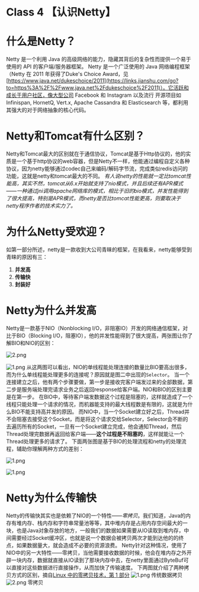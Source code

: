 # Class 4 【认识Netty】

# 什么是Netty？
Netty 是一个利用 Java 的高级网络的能力，隐藏其背后的复杂性而提供一个易于使用的 API 的客户端/服务器框架。
Netty 是一个广泛使用的 Java 网络编程框架（Netty 在 2011 年获得了Duke's Choice Award，见[https://www.java.net/dukeschoice/2011](https://links.jianshu.com/go?to=https%3A%2F%2Fwww.java.net%2Fdukeschoice%2F2011)）。它活跃和成长于用户社区，像大型公司 Facebook 和 Instagram 以及流行 开源项目如 Infinispan, HornetQ, Vert.x, Apache Cassandra 和 Elasticsearch 等，都利用其强大的对于网络抽象的核心代码。
# Netty和Tomcat有什么区别？
Netty和Tomcat最大的区别就在于通信协议，Tomcat是基于Http协议的，他的实质是一个基于http协议的web容器，但是Netty不一样，他能通过编程自定义各种协议，因为netty能够通过codec自己来编码/解码字节流，完成类似redis访问的功能，这就是netty和tomcat最大的不同。
_有人说netty的性能就一定比tomcat性能高，其实不然，tomcat从6.x开始就支持了nio模式，并且后续还有APR模式——一种通过jni调用apache网络库的模式，相比于旧的bio模式，并发性能得到了很大提高，特别是APR模式，而netty是否比tomcat性能更高，则要取决于netty程序作者的技术实力了。_
# 为什么Netty受欢迎？
如第一部分所述，netty是一款收到大公司青睐的框架，在我看来，netty能够受到青睐的原因有三：

1. **并发高**
1. **传输快**
1. **封装好**
# Netty为什么并发高
Netty是一款基于NIO（Nonblocking I/O，非阻塞IO）开发的网络通信框架，对比于BIO（Blocking I/O，阻塞IO），他的并发性能得到了很大提高，两张图让你了解BIO和NIO的区别：


![2.png](https://cdn.nlark.com/yuque/0/2020/png/2774814/1606898349485-fb13face-fff7-4be7-8b7a-2fd0e4457ae1.png#align=left&display=inline&height=311&margin=%5Bobject%20Object%5D&name=2.png&originHeight=311&originWidth=548&size=7054&status=done&style=none&width=548)


![1.png](https://cdn.nlark.com/yuque/0/2020/png/2774814/1606899165962-3b2840af-a74b-4f02-aced-6cf2fd52e5f1.png#align=left&display=inline&height=476&margin=%5Bobject%20Object%5D&name=1.png&originHeight=476&originWidth=572&size=7504&status=done&style=none&width=572)
从这两图可以看出，NIO的单线程能处理连接的数量比BIO要高出很多，而为什么单线程能处理更多的连接呢？原因就是图二中出现的`Selector`。
当一个连接建立之后，他有两个步骤要做，第一步是接收完客户端发过来的全部数据，第二步是服务端处理完请求业务之后返回response给客户端。NIO和BIO的区别主要是在第一步。
在BIO中，等待客户端发数据这个过程是阻塞的，这样就造成了一个线程只能处理一个请求的情况，而机器能支持的最大线程数是有限的，这就是为什么BIO不能支持高并发的原因。
而NIO中，当一个Socket建立好之后，Thread并不会阻塞去接受这个Socket，而是将这个请求交给Selector，Selector会不断的去遍历所有的Socket，一旦有一个Socket建立完成，他会通知Thread，然后Thread处理完数据再返回给客户端——**这个过程是不阻塞的**，这样就能让一个Thread处理更多的请求了。
下面两张图是基于BIO的处理流程和netty的处理流程，辅助你理解两种方式的差别：


![1.png](https://cdn.nlark.com/yuque/0/2020/png/2774814/1606898337148-db1427be-5908-4833-a8b3-d9bff05561bc.png#align=left&display=inline&height=372&margin=%5Bobject%20Object%5D&name=1.png&originHeight=372&originWidth=584&size=11386&status=done&style=none&width=584)


![1.png](https://cdn.nlark.com/yuque/0/2020/png/2774814/1606899200121-eec63e95-e730-4929-a99f-dedc4df11a1d.png#align=left&display=inline&height=316&margin=%5Bobject%20Object%5D&name=1.png&originHeight=316&originWidth=525&size=14278&status=done&style=none&width=525)
# Netty为什么传输快
Netty的传输快其实也是依赖了NIO的一个特性——_零拷贝_。我们知道，Java的内存有堆内存、栈内存和字符串常量池等等，其中堆内存是占用内存空间最大的一块，也是Java对象存放的地方，一般我们的数据如果需要从IO读取到堆内存，中间需要经过Socket缓冲区，也就是说一个数据会被拷贝两次才能到达他的的终点，如果数据量大，就会造成不必要的资源浪费。
Netty针对这种情况，使用了NIO中的另一大特性——零拷贝，当他需要接收数据的时候，他会在堆内存之外开辟一块内存，数据就直接从IO读到了那块内存中去，在netty里面通过ByteBuf可以直接对这些数据进行直接操作，从而加快了传输速度。
下两图就介绍了两种拷贝方式的区别，摘自[Linux 中的零拷贝技术，第 1 部分](https://links.jianshu.com/go?to=https%3A%2F%2Fwww.ibm.com%2Fdeveloperworks%2Fcn%2Flinux%2Fl-cn-zerocopy1%2Findex.html)
![1.png](https://cdn.nlark.com/yuque/0/2020/png/2774814/1606899381771-53f441da-c1e1-41e3-a10f-299307893871.png#align=left&display=inline&height=279&margin=%5Bobject%20Object%5D&name=1.png&originHeight=279&originWidth=481&size=8350&status=done&style=none&width=481)
传统数据拷贝
![2.png](https://cdn.nlark.com/yuque/0/2020/png/2774814/1606899395109-ff8e4ea4-fdfe-4377-b662-4725e02f942d.png#align=left&display=inline&height=321&margin=%5Bobject%20Object%5D&name=2.png&originHeight=321&originWidth=554&size=8554&status=done&style=none&width=554)
零拷贝
